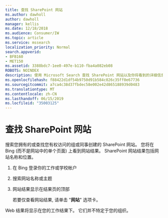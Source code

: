 ```yaml
---
title: 查找 SharePoint 网站
ms.author: dawholl
author: dawholl
manager: kellis
ms.date: 12/18/2018
ms.audience: Consumer/IW
ms.topic: article
ms.service: mssearch
localization_priority: Normal
search.appverid:
- BFB160
- MET150
ms.assetid: 3388bdc7-1ee0-497e-b110-fba4a082eb08
ROBOTS: NOINDEX
description: 使用 Microsoft Search 查找 SharePoint 网站以及你将看到的详细信息
ms.openlocfilehash: f88422d1df54b9750d91b584c026c35ff0e67736
ms.sourcegitcommit: a7ca4c38d37fbdec58e002e42d865188939d0483
ms.translationtype: MT
ms.contentlocale: zh-CN
ms.lasthandoff: 06/15/2019
ms.locfileid: "35003125"
---
```

# <a name="find-sharepoint-sites"></a>查找 SharePoint 网站

搜索您拥有的或查找您有权访问的组或同事创建的 SharePoint 网站。 您将在 Bing (而不是网站中的单个页面) 上看到网站结果。 SharePoint 网站结果包括网站名称和位置。
  
1. 在 Bing 登录你的工作或学校帐户
    
2. 搜索网站名称或主题
    
3. 网站结果显示在结果页的顶部
    
    若要仅查看网站结果, 请单击 "**网站**" 选项卡。 
    
Web 结果将显示在您的工作结果下。 它们并不特定于您的组织。
